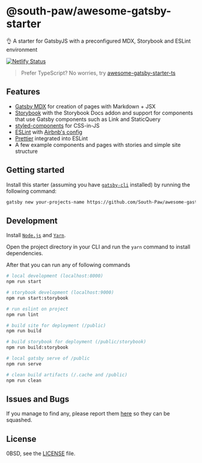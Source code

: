 # @south-paw/awesome-gatsby-starter

👌 A starter for GatsbyJS with a preconfigured MDX, Storybook and ESLint environment

[![Netlify Status][netlify-master-status-img]][netlify-master-status]

> Prefer TypeScript? No worries, try [awesome-gatsby-starter-ts](https://github.com/South-Paw/awesome-gatsby-starter-ts)

## Features

- [Gatsby MDX](https://www.gatsbyjs.com/docs/glossary/mdx) for creation of pages with Markdown + JSX
- [Storybook](https://storybook.js.org/) with the Storybook Docs addon and support for components that use Gatsby components such as Link and StaticQuery
- [styled-components](https://www.styled-components.com/) for CSS-in-JS
- [ESLint](https://eslint.org/) with [Airbnb's config](https://www.npmjs.com/package/eslint-config-airbnb)
- [Prettier](https://prettier.io/) integrated into ESLint
- A few example components and pages with stories and simple site structure

## Getting started

Install this starter (assuming you have [`gatsby-cli`](https://www.npmjs.com/package/gatsby-cli) installed) by running the following command:

```bash
gatsby new your-projects-name https://github.com/South-Paw/awesome-gastby-starter
```

## Development

Install [`Node.js`](https://nodejs.org/) and [`Yarn`](https://yarnpkg.com).

Open the project directory in your CLI and run the `yarn` command to install dependencies.

After that you can run any of following commands

```bash
# local development (localhost:8000)
npm run start

# storybook development (localhost:9000)
npm run start:storybook

# run eslint on project
npm run lint

# build site for deployment (/public)
npm run build

# build storybook for deployment (/public/storybook)
npm run build:storybook

# local gatsby serve of /public
npm run serve

# clean build artifacts (/.cache and /public)
npm run clean
```

## Issues and Bugs

If you manage to find any, please report them [here](https://github.com/South-Paw/awesome-gatsby-starter/issues) so they can be squashed.

## License

0BSD, see the [LICENSE](https://github.com/South-Paw/awesome-gatsby-starter/blob/master/LICENSE) file.

[netlify-master-status-img]: https://api.netlify.com/api/v1/badges/f517f897-7c3d-427a-a46f-11e07daa2d96/deploy-status
[netlify-master-status]: https://app.netlify.com/sites/awesome-gatsby-starter/deploys
